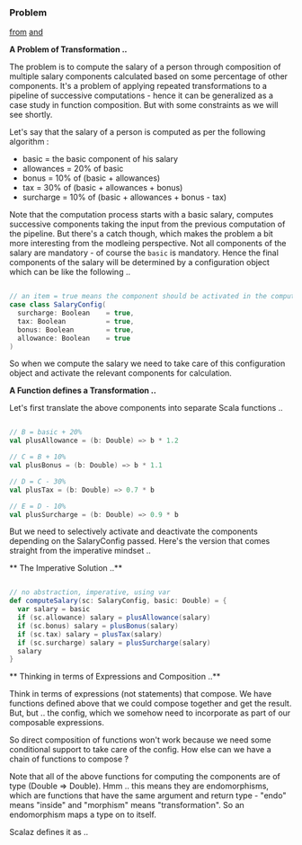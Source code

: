 ### Problem

[from](http://debasishg.blogspot.com/2013/03/an-exercise-in-refactoring-playing.html)
[and](https://dzone.com/articles/refactoring-exercise-using)

**A Problem of Transformation ..**

The problem is to compute the salary of a person through composition of multiple salary components calculated based on some percentage of other components. It's a problem of applying repeated transformations to a pipeline of successive computations - hence it can be generalized as a case study in function composition. But with some constraints as we will see shortly.

Let's say that the salary of a person is computed as per the following algorithm :

- basic = the basic component of his salary
- allowances = 20% of basic
- bonus = 10% of (basic + allowances)
- tax = 30% of (basic + allowances + bonus)
- surcharge = 10% of (basic + allowances + bonus - tax)

Note that the computation process starts with a basic salary, computes successive components taking the input from the previous computation of the pipeline. But there's a catch though, which makes the problem a bit more interesting from the modleing perspective. Not all components of the salary are mandatory - of course the `basic` is mandatory. Hence the final components of the salary will be determined by a configuration object which can be like the following ..

```scala

// an item = true means the component should be activated in the computation
case class SalaryConfig(
  surcharge: Boolean    = true, 
  tax: Boolean          = true, 
  bonus: Boolean        = true,
  allowance: Boolean    = true 
)

```

So when we compute the salary we need to take care of this configuration object and activate the relevant components for calculation.

**A Function defines a Transformation ..**

Let's first translate the above components into separate Scala functions ..

```scala

// B = basic + 20%
val plusAllowance = (b: Double) => b * 1.2

// C = B + 10%
val plusBonus = (b: Double) => b * 1.1

// D = C - 30%
val plusTax = (b: Double) => 0.7 * b

// E = D - 10%
val plusSurcharge = (b: Double) => 0.9 * b

```

But we need to selectively activate and deactivate the components depending on the SalaryConfig passed. Here's the version that comes straight from the imperative mindset ..

** The Imperative Solution ..**

```scala

// no abstraction, imperative, using var
def computeSalary(sc: SalaryConfig, basic: Double) = {
  var salary = basic
  if (sc.allowance) salary = plusAllowance(salary)
  if (sc.bonus) salary = plusBonus(salary)
  if (sc.tax) salary = plusTax(salary)
  if (sc.surcharge) salary = plusSurcharge(salary)
  salary
}

```

** Thinking in terms of Expressions and Composition ..**

Think in terms of expressions (not statements) that compose. We have functions defined above that we could compose together and get the result. But, but .. the config, which we somehow need to incorporate as part of our composable expressions.

So direct composition of functions won't work because we need some conditional support to take care of the config. How else can we have a chain of functions to compose ?

Note that all of the above functions for computing the components are of type (Double => Double). Hmm .. this means they are endomorphisms, which are functions that have the same argument and return type - "endo" means "inside" and "morphism" means "transformation". So an endomorphism maps a type on to itself. 

Scalaz defines it as ..


